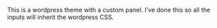 This is a wordpress theme with a custom panel. I've done this so all the inputs will inherit the wordpress CSS.

